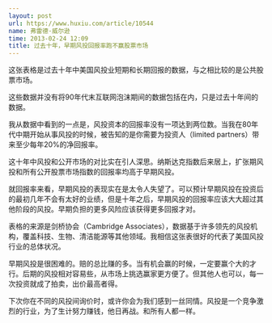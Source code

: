 ```yaml
---
layout: post
url: https://www.huxiu.com/article/10544
name: 弗雷德·威尔逊
time: 2013-02-24 12:09
title: 过去十年，早期风投回报率跑不赢股票市场
---
```

这张表格是过去十年中美国风投业短期和长期回报的数据，与之相比较的是公共股票市场。

这些数据并没有将90年代末互联网泡沫期间的数据包括在内，只是过去十年间的数据。

我从数据中看到的一点是，风投资本的回报率没有一项达到两位数。当我在80年代中期开始从事风投的时候，被告知的是你需要为投资人（limited partners）带来至少每年20%的净回报率。

这十年中风投和公开市场的对比实在引人深思。纳斯达克指数后来居上，扩张期风投和所有公开股票市场指数的回报率均高于早期风投。

就回报率来看，早期风投的表现实在是太令人失望了。可以预计早期风投在投资后的最初几年不会有太好的业绩，但是十年之后，早期风投的回报率应该大大超过其他阶段的风投。早期负担的更多风险应该获得更多回报才对。

表格的来源是剑桥协会（Cambridge Associates），数据基于许多领先的风投机构，覆盖科技、生物、清洁能源等其他领域。我相信这张表很好的代表了美国风投行业的总体状况。

早期风投是很困难的。赔的总比赚的多。当有机会赢的时候，一定要赢个大的才行。后期的风投相对容易些，从市场上挑选赢家更方便了。但其他人也可以，每一次投资就成了拍卖，出价最高者得。

下次你在不同的风投间询价时，或许你会为我们感到一丝同情。风投是一个竞争激烈的行业，为了生计努力赚钱，他日再战。和所有人都一样。

